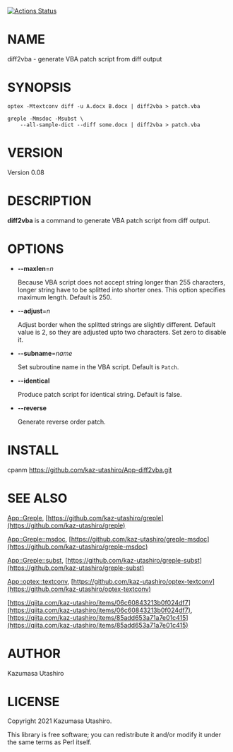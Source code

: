 [![Actions Status](https://github.com/kaz-utashiro/App-diff2vba/workflows/test/badge.svg)](https://github.com/kaz-utashiro/App-diff2vba/actions)
# NAME

diff2vba - generate VBA patch script from diff output

# SYNOPSIS

    optex -Mtextconv diff -u A.docx B.docx | diff2vba > patch.vba

    greple -Mmsdoc -Msubst \
        --all-sample-dict --diff some.docx | diff2vba > patch.vba

# VERSION

Version 0.08

# DESCRIPTION

**diff2vba** is a command to generate VBA patch script from diff output.

# OPTIONS

- **--maxlen**=_n_

    Because VBA script does not accept string longer than 255 characters,
    longer string have to be splitted into shorter ones.  This option
    specifies maximum length.  Default is 250.

- **--adjust**=_n_

    Adjust border when the splitted strings are slightly different.
    Default value is 2, so they are adjusted upto two characters.  Set
    zero to disable it.

- **--subname**=_name_

    Set subroutine name in the VBA script.
    Default is `Patch`.

- **--identical**

    Produce patch script for identical string.
    Default is false.

- **--reverse**

    Generate reverse order patch.

# INSTALL

cpanm https://github.com/kaz-utashiro/App-diff2vba.git

# SEE ALSO

[App::Greple](https://metacpan.org/pod/App::Greple), [https://github.com/kaz-utashiro/greple](https://github.com/kaz-utashiro/greple)

[App::Greple::msdoc](https://metacpan.org/pod/App::Greple::msdoc), [https://github.com/kaz-utashiro/greple-msdoc](https://github.com/kaz-utashiro/greple-msdoc)

[App::Greple::subst](https://metacpan.org/pod/App::Greple::subst), [https://github.com/kaz-utashiro/greple-subst](https://github.com/kaz-utashiro/greple-subst)

[App::optex::textconv](https://metacpan.org/pod/App::optex::textconv), [https://github.com/kaz-utashiro/optex-textconv](https://github.com/kaz-utashiro/optex-textconv)

[https://qiita.com/kaz-utashiro/items/06c60843213b0f024df7](https://qiita.com/kaz-utashiro/items/06c60843213b0f024df7),
[https://qiita.com/kaz-utashiro/items/85add653a71a7e01c415](https://qiita.com/kaz-utashiro/items/85add653a71a7e01c415)

# AUTHOR

Kazumasa Utashiro

# LICENSE

Copyright 2021 Kazumasa Utashiro.

This library is free software; you can redistribute it and/or modify
it under the same terms as Perl itself.
